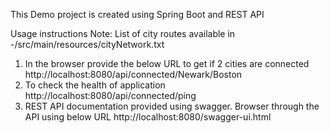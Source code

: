 This Demo project is created using Spring Boot and REST API

Usage instructions
Note: List of city routes available in -/src/main/resources/cityNetwork.txt

1. In the browser provide the below URL to get if 2 cities are connected 
http://localhost:8080/api/connected/Newark/Boston
2. To check the health of application
http://localhost:8080/api/connected/ping
3. REST API documentation provided using swagger. Browser through the API using below URL
http://localhost:8080/swagger-ui.html